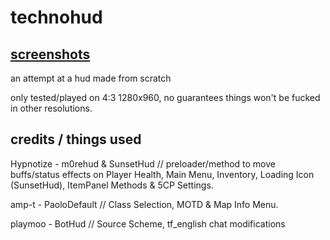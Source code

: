 # technohud

## [screenshots](https://imgur.com/a/aHdoUKi)

an attempt at a hud made from scratch

only tested/played on 4:3 1280x960, no guarantees things won't be fucked in other resolutions.

## credits / things used

Hypnotize - m0rehud & SunsetHud // preloader/method to move buffs/status effects on Player Health, Main Menu, Inventory, Loading Icon (SunsetHud), ItemPanel Methods & 5CP Settings.

amp-t - PaoloDefault // Class Selection, MOTD & Map Info Menu.

playmoo - BotHud // Source Scheme, tf_english chat modifications

